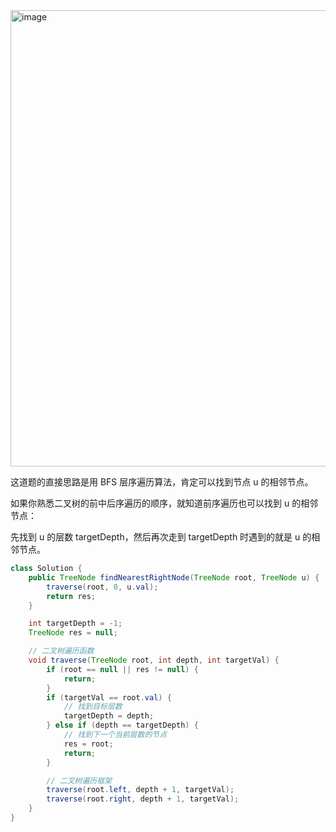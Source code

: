 <img width="730" alt="image" src="https://github.com/kkkkevx/DSA2/assets/108632304/bd875fed-e086-4b74-8416-d25179b0eb39">

这道题的直接思路是用 BFS 层序遍历算法，肯定可以找到节点 u 的相邻节点。

如果你熟悉二叉树的前中后序遍历的顺序，就知道前序遍历也可以找到 u 的相邻节点：

先找到 u 的层数 targetDepth，然后再次走到 targetDepth 时遇到的就是 u 的相邻节点。

```java
class Solution {
    public TreeNode findNearestRightNode(TreeNode root, TreeNode u) {
        traverse(root, 0, u.val);
        return res;
    }

    int targetDepth = -1;
    TreeNode res = null;

    // 二叉树遍历函数
    void traverse(TreeNode root, int depth, int targetVal) {
        if (root == null || res != null) {
            return;
        }
        if (targetVal == root.val) {
            // 找到目标层数
            targetDepth = depth;
        } else if (depth == targetDepth) {
            // 找到下一个当前层数的节点
            res = root;
            return;
        }

        // 二叉树遍历框架
        traverse(root.left, depth + 1, targetVal);
        traverse(root.right, depth + 1, targetVal);
    }
}

```
